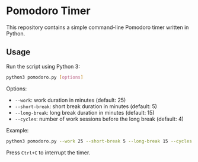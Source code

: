 # Pomodoro Timer

This repository contains a simple command-line Pomodoro timer written in Python.

## Usage

Run the script using Python 3:

```bash
python3 pomodoro.py [options]
```

Options:

- `--work`: work duration in minutes (default: 25)
- `--short-break`: short break duration in minutes (default: 5)
- `--long-break`: long break duration in minutes (default: 15)
- `--cycles`: number of work sessions before the long break (default: 4)

Example:

```bash
python3 pomodoro.py --work 25 --short-break 5 --long-break 15 --cycles 4
```

Press `Ctrl+C` to interrupt the timer.
